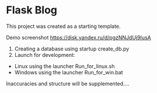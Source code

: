 # Flask Blog
This project was created as a starting template.

Demo screenshot https://disk.yandex.ru/d/pgzNNJdUj9IusA

1. Creating a database using startup create_db.py
2. Launch for development:
- Linux using the launcher Run_for_linux.sh
- Windows using the launcher Run_for_win.bat

Inaccuracies and structure will be supplemented....

